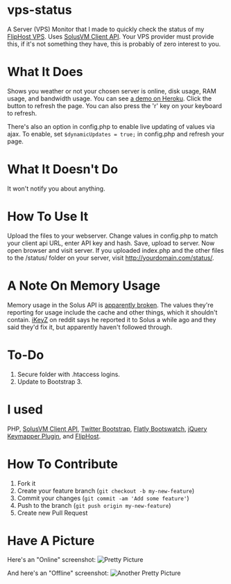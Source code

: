 vps-status
============

A Server (VPS) Monitor that I made to quickly check the status of my [FlipHost VPS](http://www.fliphost.net/vps.html). Uses [SolusVM Client API](http://docs.solusvm.com/client_api). Your VPS provider must provide this, if it's not something they have, this is probably of zero interest to you.


What It Does
============

Shows you weather or not your chosen server is online, disk usage, RAM usage, and bandwidth usage. You can see [a demo on Heroku](http://status.longren.org/). Click the button to refresh the page. You can also press the 'r' key on your keyboard to refresh. 

There's also an option in config.php to enable live updating of values via ajax. To enable, set ``` $dynamicUpdates = true; ``` in config.php and refresh your page.


What It Doesn't Do
==================

It won't notify you about anything.


How To Use It
=============

Upload the files to your webserver. Change values in config.php to match your client api URL, enter API key and hash. Save, upload to server. Now open browser and visit server. If you uploaded index.php and the other files to the /status/ folder on your server, visit http://yourdomain.com/status/.


A Note On Memory Usage
======================

Memory usage in the Solus API is [apparently broken](http://goo.gl/d90xx). The values they're reporting for usage include the cache and other things, which it shouldn't contain. [iKeyZ](http://goo.gl/Fyo39) on reddit says he reported it to Solus a while ago and they said they'd fix it, but apparently haven't followed through.


To-Do
=====
1. Secure folder with .htaccess logins.
2. Update to Bootstrap 3.


I used
======

PHP, [SolusVM Client API](http://docs.solusvm.com/client_api), [Twitter Bootstrap](http://twitter.github.io/bootstrap/), [Flatly Bootswatch](http://news.bootswatch.com/post/50569764478/flatly-a-flat-theme-by-jenil-gogari), [jQuery Keymapper Plugin](https://github.com/rafaqueque/jquery-keymapper), and [FlipHost](http://www.fliphost.net/vps.html).


How To Contribute
=================
1. Fork it
2. Create your feature branch (`git checkout -b my-new-feature`)
3. Commit your changes (`git commit -am 'Add some feature'`)
4. Push to the branch (`git push origin my-new-feature`)
5. Create new Pull Request


Have A Picture
==============

Here's an "Online" screenshot:
![Pretty Picture](http://i.imgur.com/3p9U6NX.png)


And here's an "Offline" screenshot:
![Another Pretty Picture](http://i.imgur.com/30PGnoS.png)